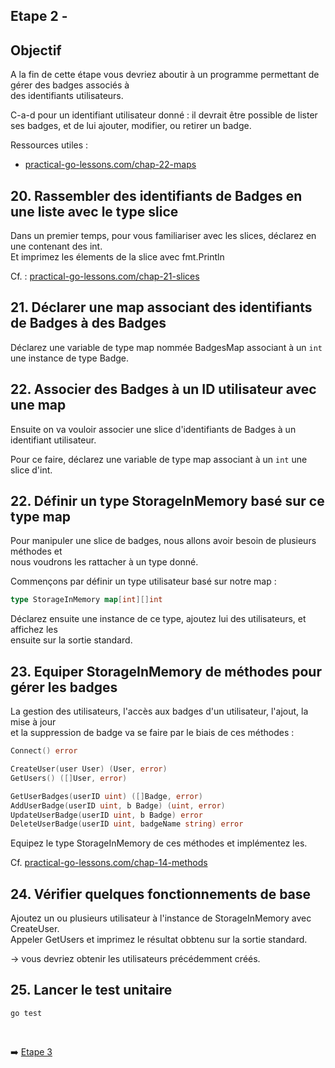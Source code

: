
## Etape 2 - 

## Objectif

A la fin de cette étape vous devriez aboutir à un programme permettant de gérer des badges associés à  
des identifiants utilisateurs.

C-a-d pour un identifiant utilisateur donné : il devrait être possible de lister ses badges, et de lui ajouter,  modifier, ou retirer un badge.

Ressources utiles :

* [practical-go-lessons.com/chap-22-maps](https://www.practical-go-lessons.com/chap-22-maps)

## 20. Rassembler des identifiants de Badges en une liste avec le type slice

Dans un premier temps, pour vous familiariser avec les slices, déclarez en une contenant des int.  
Et imprimez les élements de la slice avec fmt.Println

Cf. : [practical-go-lessons.com/chap-21-slices](https://www.practical-go-lessons.com/chap-21-slices)

## 21. Déclarer une map associant des identifiants de Badges à des Badges

Déclarez une variable de type map nommée BadgesMap associant à un `int` une instance de type Badge.


## 22. Associer des Badges à un ID utilisateur avec une map

Ensuite on va vouloir associer une slice d'identifiants de Badges à un identifiant utilisateur.

Pour ce faire, déclarez une variable de type map associant à un `int` une slice d'int.


## 22. Définir un type StorageInMemory basé sur ce type map

Pour manipuler une slice de badges, nous allons avoir besoin de plusieurs méthodes et  
nous voudrons les rattacher à un type donné.

Commençons par définir un type utilisateur basé sur notre map :

```go
type StorageInMemory map[int][]int
```

Déclarez ensuite une instance de ce type, ajoutez lui des utilisateurs, et affichez les  
ensuite sur la sortie standard.


## 23. Equiper StorageInMemory de méthodes pour gérer les badges

La gestion des utilisateurs, l'accès aux badges d'un utilisateur, l'ajout, la mise à jour  
et la suppression de badge va se faire par le biais de ces méthodes  :


```go
Connect() error

CreateUser(user User) (User, error)
GetUsers() ([]User, error)

GetUserBadges(userID uint) ([]Badge, error)
AddUserBadge(userID uint, b Badge) (uint, error)
UpdateUserBadge(userID uint, b Badge) error
DeleteUserBadge(userID uint, badgeName string) error
```

Equipez le type StorageInMemory de ces méthodes et implémentez les.

Cf. [practical-go-lessons.com/chap-14-methods](https://www.practical-go-lessons.com/chap-14-methods)


## 24. Vérifier quelques fonctionnements de base

Ajoutez un ou plusieurs utilisateur à l'instance de StorageInMemory avec CreateUser.  
Appeler GetUsers et imprimez le résultat obbtenu sur la sortie standard.

&rarr; vous devriez obtenir les utilisateurs précédemment créés.

## 25. Lancer le test unitaire

```
go test
```

<br>

➡️ [Etape 3](../etape_03/README.md)

